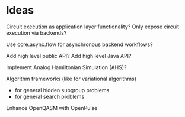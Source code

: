 # Ideas

Circuit execution as application layer functionality?
Only expose circuit execution via backends?

Use core.async.flow for asynchronous backend workflows?

Add high level public API?
Add high level Java API?

Implement Analog Hamiltonian Simulation (AHS)?

Algorithm frameworks (like for variational algorithms)
* for general hidden subgroup problems
* for general search problems

Enhance OpenQASM with OpenPulse
